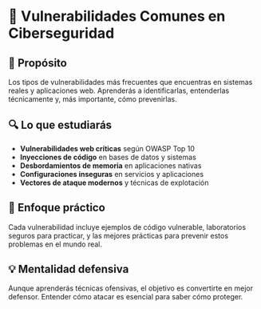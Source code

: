 # 🐛 Vulnerabilidades Comunes en Ciberseguridad

## 🎯 Propósito
Los tipos de vulnerabilidades más frecuentes que encuentras en sistemas reales y aplicaciones web. Aprenderás a identificarlas, entenderlas técnicamente y, más importante, cómo prevenirlas.

## 🔍 Lo que estudiarás
- **Vulnerabilidades web críticas** según OWASP Top 10
- **Inyecciones de código** en bases de datos y sistemas
- **Desbordamientos de memoria** en aplicaciones nativas
- **Configuraciones inseguras** en servicios y aplicaciones
- **Vectores de ataque modernos** y técnicas de explotación

## 🧪 Enfoque práctico
Cada vulnerabilidad incluye ejemplos de código vulnerable, laboratorios seguros para practicar, y las mejores prácticas para prevenir estos problemas en el mundo real.

## 💡 Mentalidad defensiva
Aunque aprenderás técnicas ofensivas, el objetivo es convertirte en mejor defensor. Entender cómo atacar es esencial para saber cómo proteger.
